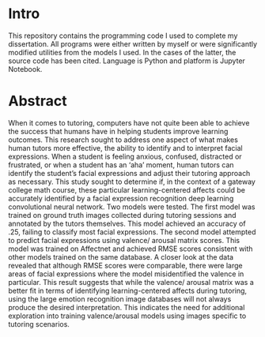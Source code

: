 # Intro
This repository contains the programming code I used to complete my dissertation. All programs were either written by myself or were significantly modified utilities from the models I used. In the cases of the latter, the source code has been cited. Language is Python and platform is Jupyter Notebook.

# Abstract
When it comes to tutoring, computers have not quite been able to achieve the success that humans have in helping students improve learning outcomes. This research sought to address one aspect of what makes human tutors more effective, the ability to identify and to interpret facial expressions. When a student is feeling anxious, confused, distracted or frustrated, or when a student has an ‘aha’ moment, human tutors can identify the student’s facial expressions and adjust their tutoring approach as necessary. This study sought to determine if, in the context of a gateway college math course, these particular learning-centered affects could be accurately identified by a facial expression recognition deep learning convolutional neural network. Two models were tested. The first model was trained on ground truth images collected during tutoring sessions and annotated by the tutors themselves. This model achieved an accuracy of .25, failing to classify most facial expressions. The second model attempted to predict facial expressions using valence/ arousal matrix scores. This model was trained on Affectnet and achieved RMSE scores consistent with other models trained on the same database. A closer look at the data revealed that although RMSE scores were comparable, there were large areas of facial expressions where the model misidentified the valence in particular. This result suggests that while the valence/ arousal matrix was a better fit in terms of identifying learning-centered affects during tutoring, using the large emotion recognition image databases will not always produce the desired interpretation. This indicates the need for additional exploration into training valence/arousal models using images specific to tutoring scenarios.
